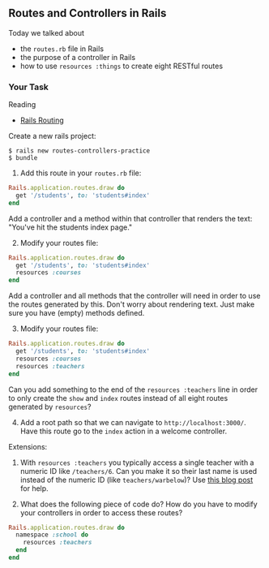 ## Routes and Controllers in Rails

Today we talked about

* the `routes.rb` file in Rails
* the purpose of a controller in Rails
* how to use `resources :things` to create eight RESTful routes

### Your Task

Reading

* [Rails Routing](http://guides.rubyonrails.org/routing.html)

Create a new rails project: 

```
$ rails new routes-controllers-practice
$ bundle
```

1) Add this route in your `routes.rb` file: 

```ruby
Rails.application.routes.draw do
  get '/students', to: 'students#index'
end
```

Add a controller and a method within that controller that renders the text: "You've hit the students index page."

2) Modify your routes file:

```ruby
Rails.application.routes.draw do
  get '/students', to: 'students#index'
  resources :courses
end
```

Add a controller and all methods that the controller will need in order to use the routes generated by this. Don't worry about rendering text. Just make sure you have (empty) methods defined. 

3) Modify your routes file:

```ruby
Rails.application.routes.draw do
  get '/students', to: 'students#index'
  resources :courses
  resources :teachers
end
```

Can you add something to the end of the `resources :teachers` line in order to only create the `show` and `index` routes instead of all eight routes generated by `resources`? 

4) Add a root path so that we can navigate to `http://localhost:3000/`. Have this route go to the `index` action in a welcome controller. 

Extensions:

1) With `resources :teachers` you typically access a single teacher with a numeric ID like `/teachers/6`. Can you make it so their last name is used instead of the numeric ID (like `teachers/warbelow`)? Use [this blog post](https://robots.thoughtbot.com/rails-patch-change-the-name-of-the-id-parameter-in) for help.

2) What does the following piece of code do? How do you have to modify your controllers in order to access these routes?

```ruby
Rails.application.routes.draw do
  namespace :school do
    resources :teachers
  end
end
```

